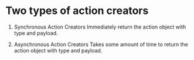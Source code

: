 # Two types of action creators
1. Synchronous Action Creators
    Immediately return the action object with type and payload.

2. Asynchronous Action Creators
    Takes some amount of time to return the action object with type and payload.
